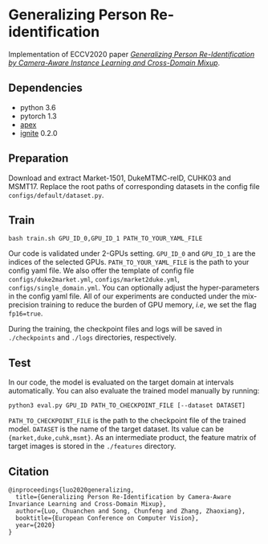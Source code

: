 # Generalizing Person Re-identification
Implementation of ECCV2020 paper [*Generalizing Person Re-Identification by Camera-Aware Instance Learning and Cross-Domain Mixup*](https://www.ecva.net/papers/eccv_2020/papers_ECCV/html/2329_ECCV_2020_paper.php).

## Dependencies
* python 3.6
* pytorch 1.3
* [apex](https://github.com/NVIDIA/apex)
* [ignite](https://github.com/pytorch/ignite) 0.2.0

## Preparation
Download and extract Market-1501, DukeMTMC-reID, CUHK03 and MSMT17. 
Replace the root paths of corresponding datasets in the config file `configs/default/dataset.py`.


## Train
```shell script
bash train.sh GPU_ID_0,GPU_ID_1 PATH_TO_YOUR_YAML_FILE
```
Our code is validated under 2-GPUs setting. `GPU_ID_0` and `GPU_ID_1` are the indices of the selected GPUs. `PATH_TO_YOUR_YAML_FILE` is the path to your config yaml file. We also offer the template of config file `configs/duke2market.yml`, `configs/market2duke.yml`, `configs/single_domain.yml`. You can optionally adjust the hyper-parameters in the config yaml file. All of our experiments are conducted under the mix-precision training to reduce the burden of GPU memory, *i.e*, we set  the flag `fp16=true`.

During the training, the checkpoint files and logs will be saved in `./checkpoints` and `./logs` directories, respectively.

## Test
In our code, the model is evaluated on the target domain at intervals automatically.
You can also evaluate the trained model manually by running:
```shell script
python3 eval.py GPU_ID PATH_TO_CHECKPOINT_FILE [--dataset DATASET]
```

`PATH_TO_CHECKPOINT_FILE` is the path to the checkpoint file of the trained model. `DATASET` is the name of the target dataset. Its value can be `{market,duke,cuhk,msmt}`. As an intermediate product, the feature matrix of target images is stored in the `./features` directory.

## Citation

	@inproceedings{luo2020generalizing,
	  title={Generalizing Person Re-Identification by Camera-Aware Invariance Learning and Cross-Domain Mixup},
	  author={Luo, Chuanchen and Song, Chunfeng and Zhang, Zhaoxiang},
	  booktitle={European Conference on Computer Vision},
	  year={2020}
	}







